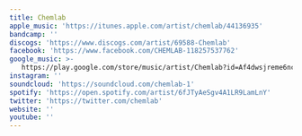 ```yaml
---
title: Chemlab
apple_music: 'https://itunes.apple.com/artist/chemlab/44136935'
bandcamp: ''
discogs: 'https://www.discogs.com/artist/69588-Chemlab'
facebook: 'https://www.facebook.com/CHEMLAB-118257537762'
google_music: >-
   https://play.google.com/store/music/artist/Chemlab?id=Af4dwsjreme6ncf6uasmo4wuxye
instagram: ''
soundcloud: 'https://soundcloud.com/chemlab-1'
spotify: 'https://open.spotify.com/artist/6fJTyAeSgv4A1LR9LamLnY'
twitter: 'https://twitter.com/chemlab'
website: ''
youtube: ''
---
```

